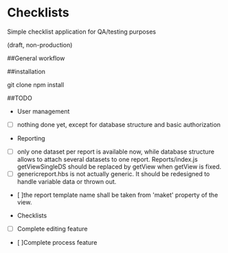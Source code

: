 # Checklists
Simple checklist application for QA/testing purposes

(draft, non-production)

##General workflow


##installation

git clone
npm install


##TODO
* User management 
- [ ] nothing done yet, except for database structure and basic authorization
* Reporting
- [ ] only one dataset per report is available now, while database structure allows to attach several datasets to one report. Reports/index.js getViewSingleDS should be replaced by getView when getView is fixed.
- [ ] genericreport.hbs is not actually generic. It should be redesigned to handle variable data or thrown out.
-  [ ]the report template name shall be taken from 'maket' property of the view.

* Checklists
- [ ] Complete editing feature
- [ ]Complete process feature
